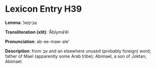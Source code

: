 # Lexicon Entry H39

**Lemma**: אֲבִימָאֵל

**Transliteration (xlit)**: ʼĂbîymâʼêl

**Pronunciation**: ab-ee-maw-ale'

**Description**:
from אָב and an elsewhere unused (probably foreign) word; father of Mael (apparently some Arab tribe); Abimael, a son of Joktan; Abimael.
